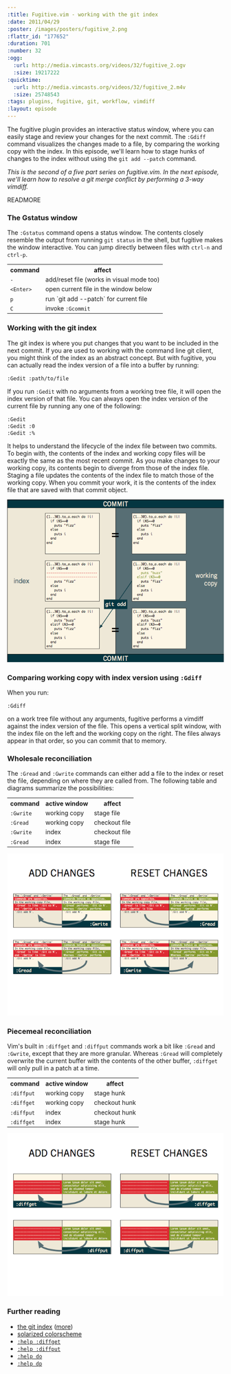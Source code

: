 ```yaml
--- 
:title: Fugitive.vim - working with the git index
:date: 2011/04/29
:poster: /images/posters/fugitive_2.png
:flattr_id: "177652"
:duration: 701
:number: 32
:ogg: 
  :url: http://media.vimcasts.org/videos/32/fugitive_2.ogv
  :size: 19217222
:quicktime: 
  :url: http://media.vimcasts.org/videos/32/fugitive_2.m4v
  :size: 25748543
:tags: plugins, fugitive, git, workflow, vimdiff
:layout: episode
---
```


The fugitive plugin provides an interactive status window, where you can easily stage and review your changes for the next commit. The `:Gdiff` command visualizes the changes made to a file, by comparing the working copy with the index. In this episode, we'll learn how to stage hunks of changes to the index without using the `git add --patch` command.

*This is the second of a five part series on fugitive.vim. In the next episode, we'll learn how to resolve a git merge conflict by performing a 3-way vimdiff.*

READMORE


### The Gstatus window

The `:Gstatus` command opens a status window. The contents closely resemble the output from running `git status` in the shell, but fugitive makes the window interactive. You can jump directly between files with `ctrl-n` and `ctrl-p`.

<table>
  <tr>
    <th>command</th>
    <th>affect</th>
  </tr>
  <tr>
    <td><code>-</code></td>
    <td>add/reset file (works in visual mode too)</td>
  </tr>
  <tr>
  <td><code>&lt;Enter&gt;</code></td>
    <td>open current file in the window below</td>
  </tr>
  <tr>
    <td><code>p</code></td>
    <td>run `git add --patch` for current file</td>
  </tr>
  <tr>
    <td><code>C</code></td>
    <td>invoke <code>:Gcommit</code></td>
  </tr>
</table>

### Working with the git index

The git index is where you put changes that you want to be included in the next commit. If you are used to working with the command line git client, you might think of the index as an abstract concept. But with fugitive, you can actually read the index version of a file into a buffer by running:

    :Gedit :path/to/file

If you run `:Gedit` with no arguments from a working tree file, it will open the index version of that file. 
You can always open the index version of the current file by running any one of the following:

    :Gedit
    :Gedit :0
    :Gedit :%

It helps to understand the lifecycle of the index file between two commits. To begin with, the contents of the index and working copy files will be exactly the same as the most recent commit. As you make changes to your working copy, its contents begin to diverge from those of the index file. Staging a file updates the contents of the index file to match those of the working copy. When you commit your work, it is the contents of the index file that are saved with that commit object.

![Index Lifecycle](/images/blog/index-lifecycle.png)

### Comparing working copy with index version using `:Gdiff`

When you run:

    :Gdiff

on a work tree file without any arguments, fugitive performs a vimdiff against the index version of the file. This opens a vertical split window, with the index file on the left and the working copy on the right. The files always appear in that order, so you can commit that to memory.

### Wholesale reconciliation

The `:Gread` and `:Gwrite` commands can either add a file to the index or reset the file, depending on where they are called from. The following table and diagrams summarize the possibilities:

<table>
  <tr>
    <th>command</th>
    <th>active window</th>
    <th>affect</th>
  </tr>
  <tr>
    <td><code>:Gwrite</code></td>
    <td>working copy</td>
    <td>stage file</td>
  </tr>
  <tr>
    <td><code>:Gread</code></td>
    <td>working copy</td>
    <td>checkout file</td>
  </tr>
  <tr>
    <td><code>:Gwrite</code></td>
    <td>index</td>
    <td>checkout file</td>
  </tr>
  <tr>
    <td><code>:Gread</code></td>
    <td>index</td>
    <td>stage file</td>
  </tr>
</table>

![Gread Gwrite Matrix](/images/blog/Gread-Gwrite-matrix.png)

### Piecemeal reconciliation

Vim's built in `:diffget` and `:diffput` commands work a bit like `:Gread` and `:Gwrite`, except that they are more granular. Whereas `:Gread` will completely overwrite the current buffer with the contents of the other buffer, `:diffget` will only pull in a patch at a time.

<table>
<tr>
  <th>command</th>
  <th>active window</th>
  <th>affect</th>
</tr>
<tr>
  <td><code>:diffput</code></td>
  <td>working copy</td>
  <td>stage hunk</td>
</tr>
<tr>
  <td><code>:diffget</code></td>
  <td>working copy</td>
  <td>checkout hunk</td>
</tr>
<tr>
  <td><code>:diffput</code></td>
  <td>index</td>
  <td>checkout hunk</td>
</tr>
<tr>
  <td><code>:diffget</code></td>
  <td>index</td>
  <td>stage hunk</td>
</tr>
</table>

![Diffget Diffput Matrix](/images/blog/diffget-diffput-matrix.png)

### Further reading

* [the git index][gi1] ([more][gi7])
* [solarized colorscheme][solarized]
* [`:help :diffget`][dfg]
* [`:help :diffput`][dfp]
* [`:help do`][do]
* [`:help dp`][dp]

[gi1]: http://book.git-scm.com/1_the_git_index.html
[gi7]: http://book.git-scm.com/7_the_git_index.html
[solarized]: http://ethanschoonover.com/solarized
[dfp]: http://vimdoc.sourceforge.net/htmldoc/diff.html#:diffput
[dp]: http://vimdoc.sourceforge.net/htmldoc/diff.html#dp
[dfg]: http://vimdoc.sourceforge.net/htmldoc/diff.html#:diffget
[do]: http://vimdoc.sourceforge.net/htmldoc/diff.html#do
